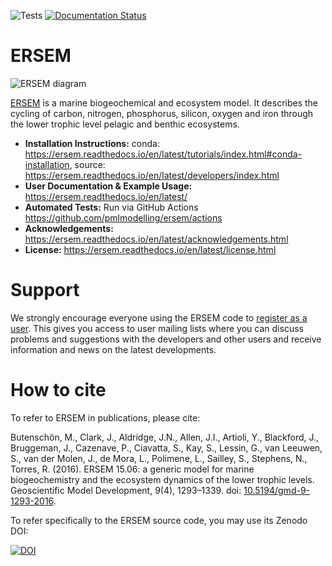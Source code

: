 ![Tests](https://github.com/pmlmodelling/ersem/workflows/build-ersem/badge.svg) 
[![Documentation Status](https://readthedocs.org/projects/ersem/badge/?version=latest)](https://ersem.readthedocs.io/en/latest/?badge=latest)

# ERSEM

![ERSEM diagram](docs/images/ERSEM.png)

[ERSEM](http://ersem.com) is a marine biogeochemical and ecosystem model. It describes the
cycling of carbon, nitrogen, phosphorus, silicon, oxygen and iron through 
the lower trophic level pelagic and benthic ecosystems. 

- **Installation Instructions:** conda: https://ersem.readthedocs.io/en/latest/tutorials/index.html#conda-installation, source: https://ersem.readthedocs.io/en/latest/developers/index.html
- **User Documentation & Example Usage:** https://ersem.readthedocs.io/en/latest/
- **Automated Tests:** Run via GitHub Actions https://github.com/pmlmodelling/ersem/actions
- **Acknowledgements:** https://ersem.readthedocs.io/en/latest/acknowledgements.html
- **License:** https://ersem.readthedocs.io/en/latest/license.html

# Support

We strongly encourage everyone using the ERSEM code to 
[register as a user](https://pml.ac.uk/Modelling_at_PML/Access_Code).
This gives you access to user mailing lists where you can discuss problems 
and suggestions with the developers and other users and receive information 
and news on the latest developments.


# How to cite

To refer to ERSEM in publications, please cite:

Butenschön, M., Clark, J., Aldridge, J.N., Allen, J.I., Artioli, Y.,
Blackford, J., Bruggeman, J., Cazenave, P., Ciavatta, S., Kay, S., Lessin, G.,
van Leeuwen, S., van der Molen, J., de Mora, L., Polimene, L., Sailley, S.,
Stephens, N., Torres, R. (2016). ERSEM 15.06: a generic model for marine
biogeochemistry and the ecosystem dynamics of the lower trophic levels.
Geoscientific Model Development, 9(4), 1293–1339.
doi: [10.5194/gmd-9-1293-2016](https://doi.org/10.5194/gmd-9-1293-2016).

To refer specifically to the ERSEM source code, you may use its Zenodo DOI:

[![DOI](https://zenodo.org/badge/302390544.svg)](https://zenodo.org/badge/latestdoi/302390544)

